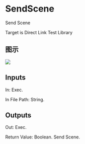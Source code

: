 # SendScene

Send Scene

Target is Direct Link Test Library

## 图示

![]($-20221218-18430464.png)

## Inputs

In: Exec.

In File Path: String.  

## Outputs

Out: Exec.

Return Value: Boolean. Send Scene.

